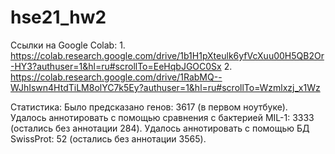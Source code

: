 # hse21_hw2
Ссылки на Google Colab: 1. https://colab.research.google.com/drive/1b1H1pXteulk6yfVcXuu00H5QB2Or-HY3?authuser=1&hl=ru#scrollTo=EeHqbJGOC0Sx
2. https://colab.research.google.com/drive/1RabMQ--WJhIswn4HtdTiLM8olYC7k5Ey?authuser=1&hl=ru#scrollTo=Wzmlxzj_x1Wz

Статистика:
Было предсказано генов: 3617 (в первом ноутбуке). 
Удалось аннотировать с помощью сравнения с бактерией MIL-1: 3333 (остались без аннотации 284). 
Удалось аннотировать с помощью БД SwissProt: 52 (остались без аннотации 3565).

